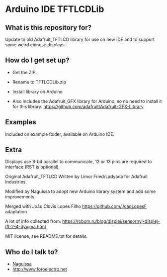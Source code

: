 # Arduino IDE TFTLCDLib #

## What is this repository for? ##

Update to old Adafruit_TFTLCD library for use on new IDE and to support some weird chinese displays.



## How do I get set up? ##

 * Get the ZIP.
 * Rename to TFTLCDLib.zip
 * Install library on Arduino

 * Also includes the Adafruit_GFX library for Arduino, so no need to install it for this library. https://github.com/adafruit/Adafruit-GFX-Library


## Examples ##

Included on example folder, available on Arduino IDE.


## Extra ##

Displays use 8-bit parallel to communicate, 12 or 13 pins are required to interface (RST is optional).


Original Adafruit_TFTLCD Written by Limor Fried/Ladyada for Adafruit Industries.

Modified by Naguissa to adopt new Arduino library system and add some improvements.

Merged with João Clovis Lopes Filho  <https://github.com/JoaoLopesF> adaptation

A lot of info collected from: https://robom.ru/blog/displei/sensornyj-displej-tft-2-4-dyujma.html

MIT license, see README.txt for details.



## Who do I talk to? ##

 * [Naguissa](https://github.com/Naguissa)
 * http://www.foroelectro.net
